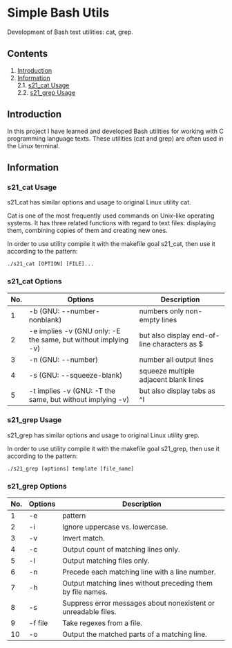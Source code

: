 # Simple Bash Utils

Development of Bash text utilities: cat, grep.

## Contents

1. [Introduction](#introduction)
2. [Information](#information) \
   2.1. [s21_cat Usage](#working-with-the-cat-utility) \
   2.2. [s21_grep Usage](#working-with-grep-utility)  

## Introduction

In this project I have learned and developed Bash utilities for working with C programming language texts. These utilities (cat and grep) are often used in the Linux terminal.

## Information

### s21_cat Usage

s21_cat has similar options and usage to original Linux utility cat.

Cat is one of the most frequently used commands on Unix-like operating systems. It has three related functions with regard to text files: displaying them, combining copies of them and creating new ones.

In order to use utility compile it with the makefile goal s21_cat, then use it according to the pattern:

`./s21_cat [OPTION] [FILE]...`

### s21_cat Options

| No. | Options | Description |
| ------ | ------ | ------ |
| 1 | -b (GNU: --number-nonblank) | numbers only non-empty lines |
| 2 | -e implies -v (GNU only: -E the same, but without implying -v) | but also display end-of-line characters as $  |
| 3 | -n (GNU: --number) | number all output lines |
| 4 | -s (GNU: --squeeze-blank) | squeeze multiple adjacent blank lines |
| 5 | -t implies -v (GNU: -T the same, but without implying -v) | but also display tabs as ^I  |

### s21_grep Usage

s21_grep has similar options and usage to original Linux utility grep.

In order to use utility compile it with the makefile goal s21_grep, then use it according to the pattern:

`./s21_grep [options] template [file_name]`

### s21_grep Options

| No. | Options | Description |
| ------ | ------ | ------ |
| 1 | -e | pattern |
| 2 | -i | Ignore uppercase vs. lowercase.  |
| 3 | -v | Invert match. |
| 4 | -c | Output count of matching lines only. |
| 5 | -l | Output matching files only.  |
| 6 | -n | Precede each matching line with a line number. |
| 7 | -h | Output matching lines without preceding them by file names. |
| 8 | -s | Suppress error messages about nonexistent or unreadable files. |
| 9 | -f file | Take regexes from a file. |
| 10 | -o | Output the matched parts of a matching line. |
